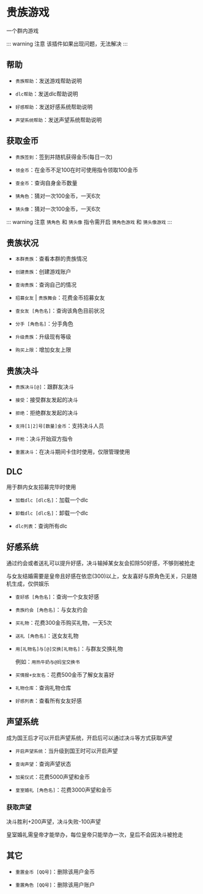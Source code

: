 # 贵族游戏

一个群内游戏

::: warning 注意
该插件如果出现问题，无法解决
:::

## 帮助

- `贵族帮助`：发送游戏帮助说明

- `dlc帮助`：发送dlc帮助说明

- `好感帮助`：发送好感系统帮助说明

- `声望系统帮助`：发送声望系统帮助说明

## 获取金币

- `贵族签到`：签到并随机获得金币(每日一次)

- `领金币`：在金币不足100在时可使用指令领取100金币

- `查金币`：查询自身金币数量

- `猜角色`：猜对一次100金币，一天6次

- `猜头像`：猜对一次100金币，一天6次

::: warning 注意
`猜角色` 和 `猜头像` 指令需开启 `猜角色游戏` 和 `猜头像游戏`
:::

## 贵族状况

- `本群贵族`：查看本群的贵族情况

- `创建贵族`：创建游戏账户

- `查询贵族`：查询自己的情况

- `招募女友` | `贵族舞会`：花费金币招募女友

- `查女友 [角色名]`：查询该角色目前状况

- `分手 [角色名]`：分手角色

- `升级贵族`：升级现有等级

- `购买上限`：增加女友上限

## 贵族决斗

- `贵族决斗[@]`：跟群友决斗

- `接受`：接受群友发起的决斗

- `拒绝`：拒绝群友发起的决斗

- `支持[1|2]号[数量]金币`：支持决斗人员

- `开枪`：决斗开始双方指令

- `重置决斗`：在决斗期间卡住时使用，仅限管理使用

## DLC

用于群内女友招募完毕时使用

- `加载dlc [dlc名]`：加载一个dlc

- `卸载dlc [dlc名]`：卸载一个dlc

- `dlc列表`：查询所有dlc

## 好感系统

通过约会或者送礼可以提升好感，决斗输掉某女友会扣除50好感，不够则被抢走

与女友结婚需要是皇帝且好感在依恋(300)以上，女友喜好与原角色无关，只是随机生成，仅供娱乐

- `查好感 [角色名]`：查询一个女友好感

- `贵族约会 [角色名]`：与女友约会

- `买礼物`：花费300金币购买礼物，一天5次

- `送礼 [角色名]`：送女友礼物

- `用[礼物名]与[@]交换[礼物名]`：与群友交换礼物

  例如：`用热牛奶与@妈宝交换书`

- `买情报+女友名`：花费500金币了解女友喜好

- `礼物仓库`：查询礼物仓库

- `好感列表`：查看所有女友好感


## 声望系统

成为国王后才可以开启声望系统，开启后可以通过决斗等方式获取声望

- `开启声望系统`：当升级到国王时可以开启声望

- `查询声望`：查询声望状态

- `加冕仪式`：花费5000声望和金币

- `皇室婚礼 [角色名]`：花费3000声望和金币

### 获取声望

决斗胜利+200声望，决斗失败-100声望

皇室婚礼需皇帝才能举办，每位皇帝只能举办一次，皇后不会因决斗被抢走

## 其它

- `重置金币 [QQ号]`：删除该用户金币

- `重置角色 [QQ号]`：删除该用户账户